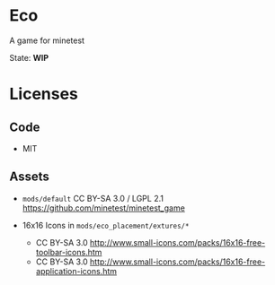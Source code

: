 # Eco

A game for minetest

State: **WIP**


# Licenses

## Code

* MIT


## Assets

* `mods/default` CC BY-SA 3.0 / LGPL 2.1 https://github.com/minetest/minetest_game

* 16x16 Icons in `mods/eco_placement/extures/*`
  * CC BY-SA 3.0 http://www.small-icons.com/packs/16x16-free-toolbar-icons.htm
  * CC BY-SA 3.0 http://www.small-icons.com/packs/16x16-free-application-icons.htm
